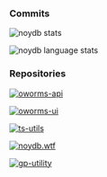 ### Commits

![noydb stats](https://github-readme-stats.vercel.app/api?username=noydb&count_private=true&show_icons=true&theme=tokyonight&hide_border=true&include_all_commits=true)

![noydb language stats](https://github-readme-stats.vercel.app/api/top-langs/?username=noydb&theme=tokyonight&hide_border=true)

### Repositories

[![oworms-api](https://github-readme-stats.vercel.app/api/pin/?username=noydb&repo=oworms-api&theme=tokyonight&hide_border=true)](https://github.com/noydb/oworms-api)

[![oworms-ui](https://github-readme-stats.vercel.app/api/pin/?username=noydb&repo=oworms-ui&theme=tokyonight&hide_border=true)](https://github.com/noydb/oworms-ui)

[![ts-utils](https://github-readme-stats.vercel.app/api/pin/?username=noydb&repo=ts-utils&theme=tokyonight&hide_border=true)](https://github.com/noydb/ts-utils)

[![noydb.wtf](https://github-readme-stats.vercel.app/api/pin/?username=noydb&repo=noydb.wtf&theme=tokyonight&hide_border=true)](https://github.com/noydb/noydb.wtf)

[![gp-utility](https://github-readme-stats.vercel.app/api/pin/?username=noydb&repo=gp-utility&theme=tokyonight&hide_border=true)](https://github.com/noydb/gp-utility)

